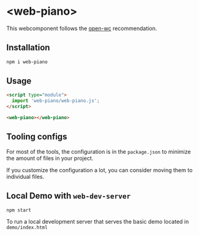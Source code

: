 # \<web-piano>

This webcomponent follows the [open-wc](https://github.com/open-wc/open-wc) recommendation.

## Installation

```bash
npm i web-piano
```

## Usage

```html
<script type="module">
  import 'web-piano/web-piano.js';
</script>

<web-piano></web-piano>
```



## Tooling configs

For most of the tools, the configuration is in the `package.json` to minimize the amount of files in your project.

If you customize the configuration a lot, you can consider moving them to individual files.

## Local Demo with `web-dev-server`

```bash
npm start
```

To run a local development server that serves the basic demo located in `demo/index.html`
